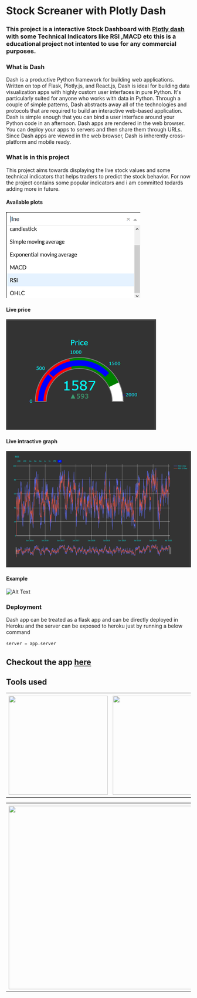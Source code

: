 # Stock Screaner with Plotly Dash 
### This project is a interactive Stock Dashboard with [Plotly dash](https://plotly.com/dash/ "Dash documentation") with some Technical  Indicators  like RSI ,MACD  etc this is a educational project not intented to use for any commercial purposes. 

### What is Dash
Dash is a productive Python framework for building web applications.
Written on top of Flask, Plotly.js, and React.js, Dash is ideal for building data visualization apps with highly custom user interfaces in pure Python. It's particularly suited for anyone who works with data in Python.
Through a couple of simple patterns, Dash abstracts away all of the technologies and protocols that are required to build an interactive web-based application. Dash is simple enough that you can bind a user interface around your Python code in an afternoon.
Dash apps are rendered in the web browser. You can deploy your apps to servers and then share them through URLs. Since Dash apps are viewed in the web browser, Dash is inherently cross-platform and mobile ready.


### What is in this project

This project aims towards displaying the live stock values and some technical indicators that helps traders to predict the stock behavior. For now the project contains some popular indicators and i am committed todards adding more in future. 


#### Available plots

![plots](img/plots.png)

#### Live price

![plots](img/live_price.png)

#### Live intractive graph 

![plots](img/graph.png)


#### Example

![Alt Text](img/example.gif)



### Deployment 

Dash app can be treated as a flask app and can be directly deployed in Heroku and the server can be exposed to heroku just by running a below command
```python
server = app.server

```

## Checkout the app [here](https://stockscreanerdash.herokuapp.com/ "Stock screaner")








## Tools used 


<table>
  <tr>
    <td></td>
     <td></td>
     <td></td>
  </tr>
  <tr>
    <td><img src="https://external-content.duckduckgo.com/iu/?u=https%3A%2F%2Ftse3.mm.bing.net%2Fth%3Fid%3DOIP.-EiqF3NfnXaoL9Er-rDUOAHaEK%26pid%3DApi&f=1" width=270 height=270></td>
    <td><img src="https://external-content.duckduckgo.com/iu/?u=https%3A%2F%2Ftse2.mm.bing.net%2Fth%3Fid%3DOIP.cm6BbHhR32jAoHiYxUS9kgHaDn%26pid%3DApi&f=1" width=270 height=270></td>
    
  </tr>
 </table>

 
<table>
  <tr>
    <td></td>
     <td></td>
     <td></td>
  </tr>
  <tr>
    <td><img src="https://external-content.duckduckgo.com/iu/?u=https%3A%2F%2Ftse1.mm.bing.net%2Fth%3Fid%3DOIP.OBF_Vq_-N8HcMOPTzBnJ9AHaCy%26pid%3DApi&f=1" width=600 height=500></td>
    
  </tr>
 </table>
